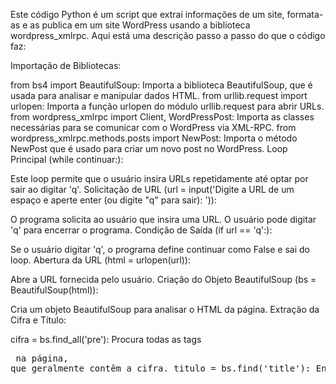 Este código Python é um script que extrai informações de um site, formata-as e as publica em um site WordPress usando a biblioteca wordpress_xmlrpc. Aqui está uma descrição passo a passo do que o código faz:

Importação de Bibliotecas:

from bs4 import BeautifulSoup: Importa a biblioteca BeautifulSoup, que é usada para analisar e manipular dados HTML.
from urllib.request import urlopen: Importa a função urlopen do módulo urllib.request para abrir URLs.
from wordpress_xmlrpc import Client, WordPressPost: Importa as classes necessárias para se comunicar com o WordPress via XML-RPC.
from wordpress_xmlrpc.methods.posts import NewPost: Importa o método NewPost que é usado para criar um novo post no WordPress.
Loop Principal (while continuar:):

Este loop permite que o usuário insira URLs repetidamente até optar por sair ao digitar 'q'.
Solicitação de URL (url = input('Digite a URL de um espaço e aperte enter (ou digite "q" para sair): ')):

O programa solicita ao usuário que insira uma URL. O usuário pode digitar 'q' para encerrar o programa.
Condição de Saída (if url == 'q':):

Se o usuário digitar 'q', o programa define continuar como False e sai do loop.
Abertura da URL (html = urlopen(url)):

Abre a URL fornecida pelo usuário.
Criação do Objeto BeautifulSoup (bs = BeautifulSoup(html)):

Cria um objeto BeautifulSoup para analisar o HTML da página.
Extração da Cifra e Título:

cifra = bs.find_all('pre'): Procura todas as tags <pre> na página, que geralmente contêm a cifra.
titulo = bs.find('title'): Encontra a tag <title> que contém o título da página.
Formatação do Título (titulo_novo = ...):

Modifica o título para adicionar "- Cifra Simplificada" no final.
Formatação e Escrita no Arquivo:

O conteúdo da cifra é extraído e formatado, e um arquivo chamado copia_de-cifra.txt é criado e preenchido com o conteúdo.
Leitura do Conteúdo do Arquivo:

O conteúdo do arquivo recém-criado é lido.
Configuração das Credenciais WordPress:
url_wp = 'https://worldmusic.mus.br/xmlrpc.php': Define a URL do servidor XML-RPC do WordPress.
username = 'World Music' e password = 'LB75S87xuNDVDdf': Define o nome de usuário e senha para autenticação no WordPress.
Conexão com o WordPress (wp = Client(url_wp, username, password)):
Cria um cliente XML-RPC para se comunicar com o WordPress.
Criação de um Novo Post (post = WordPressPost()):
Configura as informações do post, incluindo título, conteúdo, tipo de post, status e categorias.
Publicação do Post (response = wp.call(NewPost(post))):
Envia a solicitação para criar um novo post no WordPress.
Mensagem de Confirmação (print("Post publicado com sucesso!")):
Exibe uma mensagem indicando que o post foi publicado com sucesso.
Retorno ao Passo 2:
O loop continua até que o usuário opte por sair digitando 'q'.